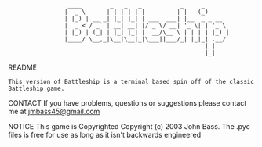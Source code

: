                      ____        _   _   _           _     _
                    |  _ \      | | | | | |         | |   (_)
                    | |_) | __ _| |_| |_| | ___  ___| |__  _ _ __
                    |  _ < / _` | __| __| |/ _ \/ __| '_ \| | '_ \
                    | |_) | (_| | |_| |_| |  __/\__ \ | | | | |_) |
                    |____/ \__,_|\__|\__|_|\___||___/_| |_|_| .__/
                                                            | |
                                                            |_|

README

    This version of Battleship is a terminal based spin off of the classic
    Battleship game.


CONTACT
    If you have problems, questions or suggestions please contact me at jmbass45@gmail.com

NOTICE
    This game is Copyrighted Copyright (c) 2003 John Bass.  The .pyc files is free for use as long
    as it isn't backwards engineered
